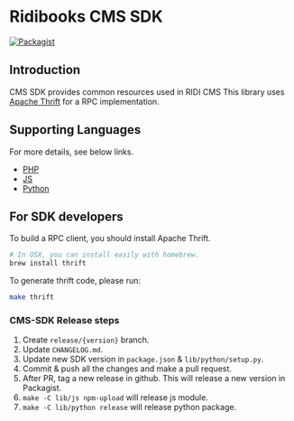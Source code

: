 # Ridibooks CMS SDK

[![Packagist](https://img.shields.io/packagist/v/ridibooks/cms-sdk.svg)](https://packagist.org/packages/ridibooks/cms-sdk)

## Introduction

CMS SDK provides common resources used in RIDI CMS
This library uses [Apache Thrift](https://thrift.apache.org) for a RPC implementation.

## Supporting Languages

For more details, see below links.

- [PHP](./lib/php/README.md)
- [JS](./lib/js/README.md)
- [Python](./lib/python/README.md)

## For SDK developers

To build a RPC client, you should install Apache Thrift.

``` sh
# In OSX, you can install easily with homebrew.
brew install thrift
```

To generate thrift code, please run:

``` sh
make thrift
```

### CMS-SDK Release steps

1. Create `release/{version}` branch.
1. Update `CHANGELOG.md`.
1. Update new SDK version in `package.json` & `lib/python/setup.py`.
1. Commit & push all the changes and make a pull request.
1. After PR, tag a new release in github. This will release a new version in Packagist.
1. `make -C lib/js npm-upload` will release js module.
1. `make -C lib/python release` will release python package.
